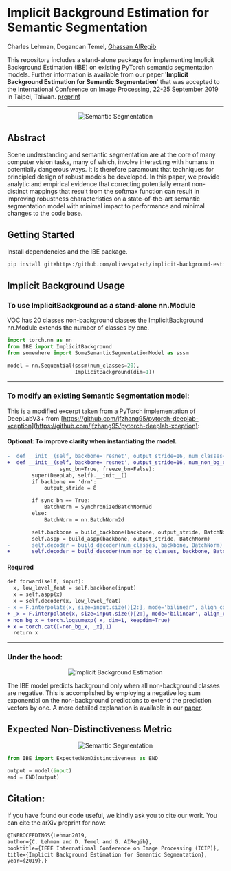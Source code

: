 # Implicit Background Estimation for Semantic Segmentation

Charles Lehman, Dogancan Temel, [Ghassan AlRegib](http://www.ghassanalregib.com)

This repository includes a stand-alone package for implementing Implicit Background Estimation (IBE) on existing PyTorch semantic segmentation models. Further information is available from our paper '**Implicit Background Estimation for Semantic Segmentation**' that was accepted to the International Conference on Image Processing, 22-25 September 2019 in Taipei, Taiwan. [preprint](https://arxiv.org/abs/xxxx)

--------

<p align="center">
<img src="https://github.com/olivesgatech/implicit-background-estimation/raw/master/resources/semseg.png" alt="Semantic Segmentation">
</p>


## Abstract
Scene understanding and semantic segmentation are at the core of many computer vision tasks, many of which, involve interacting with humans in potentially dangerous ways.  It is therefore paramount that techniques for principled design of robust models be developed.  In this paper, we provide analytic and empirical evidence that correcting potentially errant non-distinct mappings that result from the softmax function can result in improving robustness characteristics on a state-of-the-art semantic segmentation model with minimal impact to performance and minimal changes to the code base.

## Getting Started
Install dependencies and the IBE package.

```bash
pip install git+https:/github.com/olivesgatech/implicit-background-estimation.git
```

## Implicit Background Usage

### To use ImplicitBackground as a stand-alone nn.Module

VOC has 20 classes non-background classes the ImplicitBackground nn.Module extends the number of classes by one.

```python
import torch.nn as nn
from IBE import ImplicitBackground
from somewhere import SomeSemanticSegmentationModel as sssm

model = nn.Sequential(sssm(num_classes=20),
                      ImplicitBackground(dim=1))
```
--------

### To modify an existing Semantic Segmentation model:

This is a modified excerpt taken from a PyTorch implementation of DeepLabV3+ from [https://github.com/jfzhang95/pytorch-deeplab-xception](https://github.com/jfzhang95/pytorch-deeplab-xception):

#### Optional: To improve clarity when instantiating the model.

```diff
-  def __init__(self, backbone='resnet', output_stride=16, num_classes=21,
+  def __init__(self, backbone='resnet', output_stride=16, num_non_bg_classes=20,
                 sync_bn=True, freeze_bn=False):
        super(DeepLab, self).__init__()
        if backbone == 'drn':
            output_stride = 8

        if sync_bn == True:
            BatchNorm = SynchronizedBatchNorm2d
        else:
            BatchNorm = nn.BatchNorm2d

        self.backbone = build_backbone(backbone, output_stride, BatchNorm)
        self.aspp = build_aspp(backbone, output_stride, BatchNorm)
-       self.decoder = build_decoder(num_classes, backbone, BatchNorm)
+       self.decoder = build_decoder(num_non_bg_classes, backbone, BatchNorm)
```

#### Required

```diff
def forward(self, input):
  x, low_level_feat = self.backbone(input)
  x = self.aspp(x)
  x = self.decoder(x, low_level_feat)
- x = F.interpolate(x, size=input.size()[2:], mode='bilinear', align_corners=True)
+ _x = F.interpolate(x, size=input.size()[2:], mode='bilinear', align_corners=True)
+ non_bg_x = torch.logsumexp(_x, dim=1, keepdim=True)
+ x = torch.cat([-non_bg_x, _x],1)
  return x
```

--------

### Under the hood:

<p align="center">
<img src="https://github.com/olivesgatech/implicit-background-estimation/raw/master/resources/ibe.png" alt="Implicit Background Estimation">
</p>

The IBE model predicts background only when all non-background classes are negative.  This is accomplished by employing a negative log sum exponential on the non-background predictions to extend the prediction vectors by one. A more detailed explanation is available in our [paper](https://arxiv.org/abs/xxxx).

## Expected Non-Distinctiveness Metric

<p align="center">
<img src="https://github.com/olivesgatech/implicit-background-estimation/raw/master/resources/end.png" alt="Semantic Segmentation">
</p>

```python
from IBE import ExpectedNonDistinctiveness as END

output = model(input)
end = END(output)
```

## Citation: 
If you have found our code useful, we kindly ask you to cite our work. You can cite the arXiv preprint for now: 
```tex
@INPROCEEDINGS{Lehman2019, 
author={C. Lehman and D. Temel and G. AIRegib}, 
booktitle={IEEE International Conference on Image Processing (ICIP)}, 
title={Implicit Background Estimation for Semantic Segmentation},
year={2019},}
```

